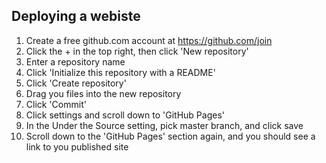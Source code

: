 ## Deploying a webiste

1. Create a free github.com account at https://github.com/join
1. Click the + in the top right, then click 'New repository'
1. Enter a repository name
1. Click 'Initialize this repository with a README'
1. Click 'Create repository'
1. Drag you files into the new repository
1. Click 'Commit'
1. Click settings and scroll down to 'GitHub Pages'
1. In the Under the Source setting, pick master branch, and click save
1. Scroll down to the 'GitHub Pages' section again, and you should see a link 
to you published site
